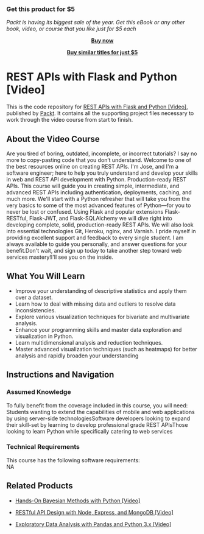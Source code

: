
### Get this product for $5

<i>Packt is having its biggest sale of the year. Get this eBook or any other book, video, or course that you like just for $5 each</i>


<b><p align='center'>[Buy now](https://packt.link/9781788621526)</p></b>


<b><p align='center'>[Buy similar titles for just $5](https://subscription.packtpub.com/search)</p></b>


# REST APIs with Flask and Python [Video]
This is the code repository for [REST APIs with Flask and Python [Video]](https://www.packtpub.com/application-development/exploratory-data-analysis-pandas-and-python-3x-video?utm_source=github&utm_medium=repository&utm_campaign=9781789959116), published by [Packt](https://www.packtpub.com/?utm_source=github). It contains all the supporting project files necessary to work through the video course from start to finish.
## About the Video Course
Are you tired of boring, outdated, incomplete, or incorrect tutorials? I say no more to copy-pasting code that you don’t understand. Welcome to one of the best resources online on creating REST APIs. I'm Jose, and I'm a software engineer; here to help you truly understand and develop your skills in web and REST API development with Python. Production-ready REST APIs. This course will guide you in creating simple, intermediate, and advanced REST APIs including authentication, deployments, caching, and much more. We'll start with a Python refresher that will take you from the very basics to some of the most advanced features of Python—for you to never be lost or confused. Using Flask and popular extensions Flask-RESTful, Flask-JWT, and Flask-SQLAlchemy we will dive right into developing complete, solid, production-ready REST APIs. We will also look into essential technologies Git, Heroku, nginx, and Varnish. I pride myself in providing excellent support and feedback to every single student. I am always available to guide you personally, and answer questions for your benefit.Don't wait, and sign up today to take another step toward web services mastery!I'll see you on the inside.

<H2>What You Will Learn</H2>
<DIV class=book-info-will-learn-text>
<UL>
<LI><SPAN style="BACKGROUND-COLOR: transparent">Improve your understanding of descriptive statistics and apply them over a dataset.</SPAN> 
<LI><SPAN style="BACKGROUND-COLOR: transparent">Learn how to deal with missing data and outliers to resolve data inconsistencies.</SPAN> 
<LI><SPAN style="BACKGROUND-COLOR: transparent">Explore various visualization techniques for bivariate and multivariate analysis.</SPAN> 
<LI><SPAN style="BACKGROUND-COLOR: transparent">Enhance your programming skills and master data exploration and visualization in Python.</SPAN> 
<LI><SPAN style="BACKGROUND-COLOR: transparent">Learn multidimensional analysis and reduction techniques.</SPAN> 
<LI><SPAN style="BACKGROUND-COLOR: transparent">Master advanced visualization techniques (such as heatmaps) for better analysis and rapidly broaden your understanding</SPAN> </LI></UL></DIV>

## Instructions and Navigation
### Assumed Knowledge
To fully benefit from the coverage included in this course, you will need:<br/>
Students wanting to extend the capabilities of mobile and web applications by using server-side technologiesSoftware developers looking to expand their skill-set by learning to develop professional grade REST APIsThose looking to learn Python while specifically catering to web services
### Technical Requirements
This course has the following software requirements:<br/>
NA

## Related Products
* [Hands-On Bayesian Methods with Python [Video]](https://www.packtpub.com/application-development/exploratory-data-analysis-pandas-and-python-3x-video?utm_source=github&utm_medium=repository&utm_campaign=9781789959116)

* [RESTful API Design with Node, Express, and MongoDB [Video]](https://www.packtpub.com/application-development/exploratory-data-analysis-pandas-and-python-3x-video?utm_source=github&utm_medium=repository&utm_campaign=9781789959116)

* [Exploratory Data Analysis with Pandas and Python 3.x [Video]](https://www.packtpub.com/application-development/exploratory-data-analysis-pandas-and-python-3x-video?utm_source=github&utm_medium=repository&utm_campaign=9781789959116)

